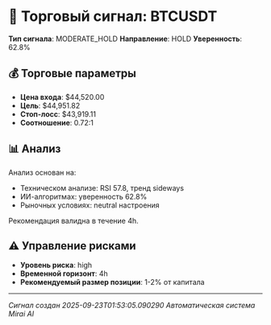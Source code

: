 
# 🎯 Торговый сигнал: BTCUSDT

**Тип сигнала**: MODERATE_HOLD
**Направление**: HOLD
**Уверенность**: 62.8%

## 💰 Торговые параметры
- **Цена входа**: $44,520.00
- **Цель**: $44,951.82
- **Стоп-лосс**: $43,919.11
- **Соотношение**: 0.72:1

## 📊 Анализ

Анализ основан на:
- Техническом анализе: RSI 57.8, тренд sideways
- ИИ-алгоритмах: уверенность 62.8%
- Рыночных условиях: neutral настроения

Рекомендация валидна в течение 4h.
        

## ⚠️ Управление рисками
- **Уровень риска**: high
- **Временной горизонт**: 4h
- **Рекомендуемый размер позиции**: 1-2% от капитала

---
*Сигнал создан 2025-09-23T01:53:05.090290*
*Автоматическая система Mirai AI*
        